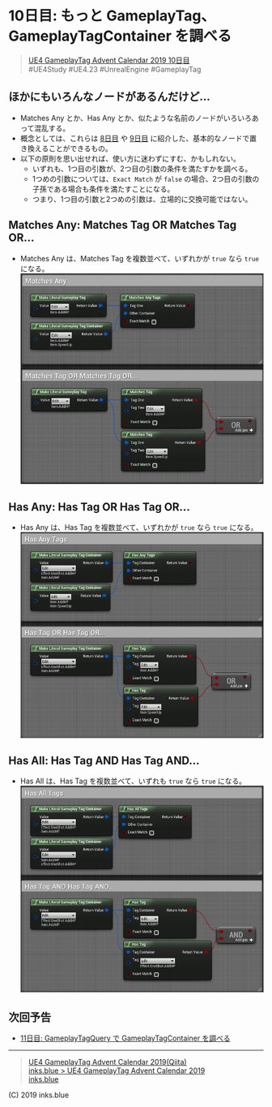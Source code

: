 # 10日目: もっと GameplayTag、GameplayTagContainer を調べる

> [UE4 GameplayTag Advent Calendar 2019 10日目](https://qiita.com/advent-calendar/2019/ue4-gameplaytag)  
>#UE4Study #UE4.23 #UnrealEngine #GameplayTag

## ほかにもいろんなノードがあるんだけど…

* Matches Any とか、Has Any とか、似たような名前のノードがいろいろあって混乱する。
* 概念としては、これらは [8日目](./Day08-CompareGameplayTags.md) や [9日目](./Day09-GameplayTagContainerHasTag.md) に紹介した、基本的なノードで置き換えることができるもの。
* 以下の原則を思い出せれば、使い方に迷わずにすむ、かもしれない。
    * いずれも、1つ目の引数が、2つ目の引数の条件を満たすかを調べる。
    * 1つめの引数については、`Exact Match` が `false` の場合、2つ目の引数の子孫である場合も条件を満たすことになる。
    * つまり、1つ目の引数と2つめの引数は、立場的に交換可能ではない。

## Matches Any: Matches Tag OR Matches Tag OR...

* Matches Any は、Matches Tag を複数並べて、いずれかが `true` なら `true` になる。  
![MatchesAny](./Images/Day10_MatchesAny.png)

## Has Any: Has Tag OR Has Tag OR...

* Has Any は、Has Tag を複数並べて、いずれかが `true` なら `true` になる。  
![HasAnyTag](./Images/Day10_HasAnyTag.png)

## Has All: Has Tag AND Has Tag AND...

* Has All は、Has Tag を複数並べて、いずれも `true` なら `true` になる。  
![HasAllTag](./Images/Day10_HasAllTag.png)

## 次回予告

* [11日目: GameplayTagQuery で GameplayTagContainer を調べる](./Day11-GameplayTagQuery.md)

---

> [UE4 GameplayTag Advent Calendar 2019(Qiita)](https://qiita.com/advent-calendar/2019/ue4-gameplaytag)  
> [inks.blue > UE4 GameplayTag Advent Calendar 2019](./Index.md)  
> [inks.blue](../../)

(C) 2019 inks.blue
